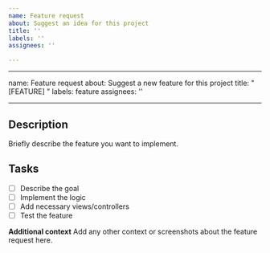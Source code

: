 ```yaml
---
name: Feature request
about: Suggest an idea for this project
title: ''
labels: ''
assignees: ''

---
```


---
name: Feature request
about: Suggest a new feature for this project
title: "[FEATURE] "
labels: feature
assignees: ''

---

## Description

Briefly describe the feature you want to implement.

## Tasks

  - [ ] Describe the goal
  - [ ] Implement the logic
  - [ ] Add necessary views/controllers
  - [ ] Test the feature

**Additional context**
Add any other context or screenshots about the feature request here.
